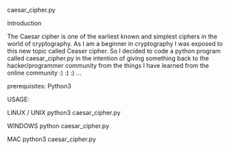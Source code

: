 
caesar_cipher.py

Introduction

The Caesar cipher is one of the earliest known and simplest ciphers in the world of cryptography. As I am a beginner in cryptography I was exposed to this new topic called Ceaser cipher. So I decided to code a python program called caesar_cipher.py in the intention of giving something back to the hacker/programmer community from the things I have learned from the online community :) :) :) ...

prerequisites: Python3

USAGE:

LINUX / UNIX
python3 caesar_cipher.py

WINDOWS
python caesar_cipher.py

MAC
python3 caesar_cipher.py
